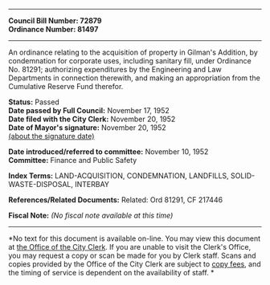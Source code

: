 * * * * *  
  
**Council Bill Number: [](#h0)[](#h2)72879**   
**Ordinance Number: 81497**  
  
* * * * *  
  
An ordinance relating to the acquisition of property in Gilman's Addition, by condemnation for corporate uses, including sanitary fill, under Ordinance No. 81291; authorizing expenditures by the Engineering and Law Departments in connection therewith, and making an appropriation from the Cumulative Reserve Fund therefor.  
  
**Status:** Passed   
**Date passed by Full Council:** November 17, 1952   
**Date filed with the City Clerk:** November 20, 1952   
**Date of Mayor's signature:** November 20, 1952   
[(about the signature date)](/~public/approvaldate.htm)   
  
  
**Date introduced/referred to committee:** November 10, 1952   
**Committee:** Finance and Public Safety   
  
**Index Terms:** LAND-ACQUISITION, CONDEMNATION, LANDFILLS, SOLID-WASTE-DISPOSAL, INTERBAY  
  
**References/Related Documents:** Related: Ord 81291, CF 217446  
  
**Fiscal Note:** *(No fiscal note available at this time)*  
  
* * * * *  
  
*No text for this document is available on-line. You may view this document at [the Office of the City Clerk](http://www.seattle.gov/leg/clerk/contactUs.htm). If you are unable to visit the Clerk's Office, you may request a copy or scan be made for you by Clerk staff. Scans and copies provided by the Office of the City Clerk are subject to [copy fees](http://clerk.seattle.gov/~public/clerkfees.htm), and the timing of service is dependent on the availability of staff. *  
  
  

